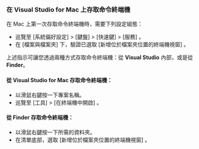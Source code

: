 ### <a name="accessing-a-command-terminal-on-visual-studios-for-mac"></a>在 Visual Studio for Mac 上存取命令終端機

在 Mac 上第一次存取命令終端機時，需要下列設定組態：

* 巡覽至 [系統偏好設定] > [鍵盤] > [快速鍵] > [服務]  。
* 在 [檔案與檔案夾]  下，驗證已選取 [新增位於檔案夾位置的終端機視窗]  。

上述指示可讓您透過兩種方式存取命令終端機：從 **Visual Studio** 內部，或是從 **Finder**。 

#### <a name="to-access-a-command-terminal-from-visual-studio-for-mac"></a>從 Visual Studio for Mac 存取命令終端機：

* 以滑鼠右鍵按一下專案名稱。
* 巡覽至 [工具] > [在終端機中開啟]  。

#### <a name="to-access-a-command-terminal-from-finder"></a>從 Finder 存取命令終端機：

* 以滑鼠右鍵按一下所需的資料夾。
* 在清單底部，選取 [新增位於檔案夾位置的終端機視窗]  。
